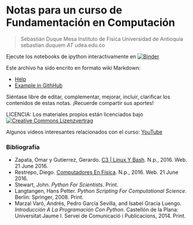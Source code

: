 Notas para un curso de Fundamentación en Computación
=============================================

> Sebastián Duque Mesa
> Instituto de Física
> Universidad de Antioquia
> sebastian.duquem _AT_ udea.edu.co

Ejecute los notebooks de ipython interactivamente en [![Binder](http://mybinder.org/badge.svg)](http://mybinder.org/repo/sduquemesa/fundComputacion)

Este archivo ha sido encrito en formato wiki Markdown: 

* [Help](http://daringfireball.net/projects/markdown/syntax)
* [Example in GithHub](https://raw.github.com/github/gollum/master/README.md)

Siéntase libre de editar, complementar, mejorar, incluir, clarificar los contenidos de estas notas. ¡Recuerde compartir sus aportes!

LICENCIA: Los materiales propios están licenciados bajo
[![Creative Commons Lizenzvertrag](https://i.creativecommons.org/l/by-sa/4.0/88x31.png)](http://creativecommons.org/licenses/by-sa/4.0/)

Algunos videos interesantes relacionados con el curso: [YouTube](https://www.youtube.com/playlist?list=PLr1oOYlFL2qqCYPzpD0ve4-Ii1aauypMs)

### Bibliografía

- Zapata, Omar y Gutierrez, Gerardo. [C3 | Linux Y Bash](C3.itm.edu.co). N.p., 2016. Web. 21 June 2016.
- Restrepo, Diego. [Computadores En Física](https://sites.google.com/a/fisica.udea.edu.co/computadores-en-fisica-2010-2/home). N.p., 2016. Web. 21 June 2016.
- Stewart, John. *Python For Scientists*. Print.
- Langtangen, Hans Petter. *Python Scripting For Computational Science*. Berlin: Springer, 2008. Print.
- Marzal Varó, Andrés, Pedro García Sevilla, and Isabel Gracia Luengo. *Introducción A La Programación Con Python*. Castellón de la Plana: Universitat Jaume I. Servei de Comunicació i Publicacions, 2014. Print.
